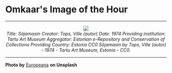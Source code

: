 # Omkaar's Image of the Hour

---

<div align="center">

<a href="https://unsplash.com/photos/floating-abstract-ship-above-a-colorful-scene-twg_6h4K_ig">
  <img src="https://images.unsplash.com/photo-1748285279198-16f3bd3f80f3?crop=entropy&cs=tinysrgb&fit=max&fm=jpg&ixid=M3w3NjA2Nzh8MHwxfHJhbmRvbXx8fHx8fHx8fDE3NTAxODMyMDB8&ixlib=rb-4.1.0&q=80&w=1080" style="max-width:100%; height:auto;">
</a>

<br>
<i>Title: Sõjamasin Creator: Tops, Ville (autor) Date: 1974 Providing institution: Tartu Art Museum Aggregator: Estonian e-Repository and Conservation of Collections Providing Country: Estonia CC0 Sõjamasin by Tops, Ville (autor) - 1974 - Tartu Art Museum, Estonia - CC0.</i>

</div>

---

**Photo by** [Europeana](https://unsplash.com/@europeana) **on Unsplash**

